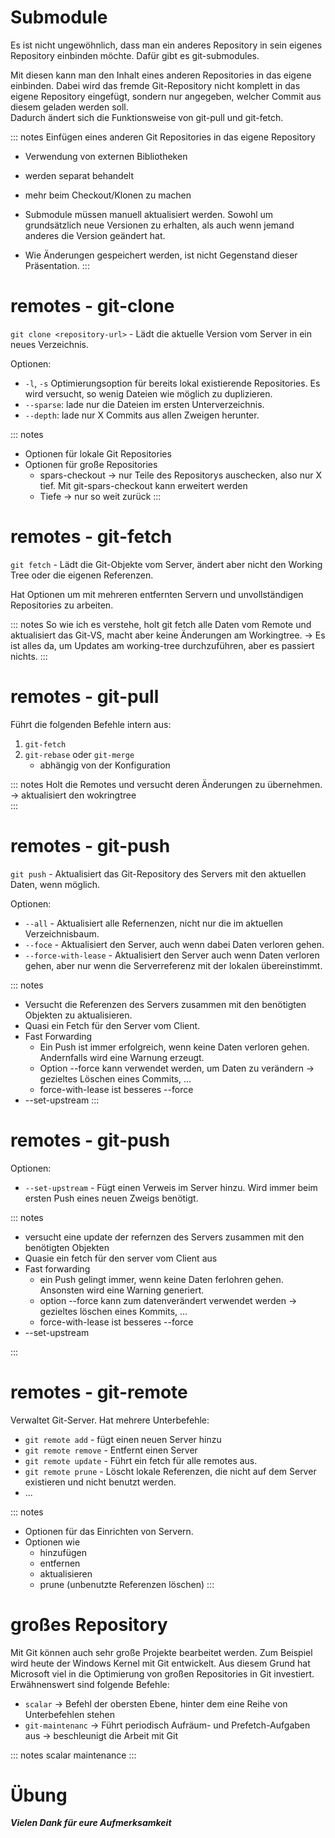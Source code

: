 # Submodule
Es ist nicht ungewöhnlich, dass man ein anderes Repository in sein eigenes Repository einbinden möchte. 
Dafür gibt es git-submodules.  

Mit diesen kann man den Inhalt eines anderen Repositories in das eigene einbinden. 
Dabei wird das fremde Git-Repository nicht komplett in das eigene Repository eingefügt, sondern nur angegeben, welcher Commit aus diesem geladen werden soll.  
Dadurch ändert sich die Funktionsweise von git-pull und git-fetch. 

::: notes
Einfügen eines anderen Git Repositories in das eigene Repository
* Verwendung von externen Bibliotheken
* werden separat behandelt
* mehr beim Checkout/Klonen zu machen

* Submodule müssen manuell aktualisiert werden. Sowohl um grundsätzlich neue Versionen zu erhalten, als auch wenn jemand anderes die Version geändert hat.
* Wie Änderungen gespeichert werden, ist nicht Gegenstand dieser Präsentation.
:::

# remotes - git-clone
`git clone <repository-url>` - Lädt die aktuelle Version vom Server in ein neues Verzeichnis.

Optionen:

- `-l`, `-s` Optimierungsoption für bereits lokal existierende Repositories. Es wird versucht, so wenig Dateien wie möglich zu duplizieren.
- `--sparse`: lade nur die Dateien im ersten Unterverzeichnis.
- `--depth`: lade nur X Commits aus allen Zweigen herunter.

::: notes
* Optionen für lokale Git Repositories
* Optionen für große Repositories
    * spars-checkout -> nur Teile des Repositorys auschecken, also nur X tief. Mit git-spars-checkout kann erweitert werden
    * Tiefe -> nur so weit zurück 
:::

# remotes - git-fetch

`git fetch` - Lädt die Git-Objekte vom Server, ändert aber nicht den Working Tree oder die eigenen Referenzen.

Hat Optionen um mit mehreren entfernten Servern und unvollständigen Repositories zu arbeiten.

::: notes
So wie ich es verstehe, holt git fetch alle Daten vom Remote und aktualisiert das Git-VS, macht aber keine Änderungen am Workingtree.
-> Es ist alles da, um Updates am working-tree durchzuführen, aber es passiert nichts.
:::

# remotes - git-pull

Führt die folgenden Befehle intern aus:

1. `git-fetch`
2. `git-rebase` oder `git-merge`
    * abhängig von der Konfiguration  

::: notes
Holt die Remotes und versucht deren Änderungen zu übernehmen. 
-> aktualisiert den wokringtree  
:::

# remotes - git-push

`git push` - Aktualisiert das Git-Repository des Servers mit den aktuellen Daten, wenn möglich.

Optionen:

* `--all` - Aktualisiert alle Refernenzen, nicht nur die im aktuellen Verzeichnisbaum.
* `--foce` - Aktualisiert den Server, auch wenn dabei Daten verloren gehen.
* `--force-with-lease` - Aktualisiert den Server auch wenn Daten verloren gehen, aber nur wenn die Serverreferenz mit der lokalen übereinstimmt.

::: notes
* Versucht die Referenzen des Servers zusammen mit den benötigten Objekten zu aktualisieren.
* Quasi ein Fetch für den Server vom Client.
* Fast Forwarding
    * Ein Push ist immer erfolgreich, wenn keine Daten verloren gehen. Andernfalls wird eine Warnung erzeugt.
    * Option --force kann verwendet werden, um Daten zu verändern -> gezieltes Löschen eines Commits, ...
    * force-with-lease ist besseres --force
* --set-upstream
:::

# remotes - git-push
Optionen:

* `--set-upstream` - Fügt einen Verweis im Server hinzu. Wird immer beim ersten Push eines neuen Zweigs benötigt.

::: notes
* versucht eine update der refernzen des Servers zusammen mit den benötigten Objekten
* Quasie ein fetch für den server vom Client aus
* Fast forwarding
    * ein Push gelingt immer, wenn keine Daten ferlohren gehen. Ansonsten wird eine Warning generiert.
    * option --force kann zum datenverändert verwendet werden -> gezieltes löschen eines Kommits, ...
    * force-with-lease ist besseres --force
* --set-upstream

:::

# remotes - git-remote
Verwaltet Git-Server. Hat mehrere Unterbefehle:

* `git remote add` - fügt einen neuen Server hinzu
* `git remote remove` - Entfernt einen Server
* `git remote update` - Führt ein fetch für alle remotes aus.
* `git remote prune` - Löscht lokale Referenzen, die nicht auf dem Server existieren und nicht benutzt werden.
* ...

::: notes
* Optionen für das Einrichten von Servern.
* Optionen wie
    * hinzufügen
    * entfernen
    * aktualisieren
    * prune (unbenutzte Referenzen löschen)
:::

# großes Repository

Mit Git können auch sehr große Projekte bearbeitet werden. 
Zum Beispiel wird heute der Windows Kernel mit Git entwickelt. 
Aus diesem Grund hat Microsoft viel in die Optimierung von großen Repositories in Git investiert. 
Erwähnenswert sind folgende Befehle:

* `scalar` -> Befehl der obersten Ebene, hinter dem eine Reihe von Unterbefehlen stehen
* `git-maintenanc` -> Führt periodisch Aufräum- und Prefetch-Aufgaben aus -> beschleunigt die Arbeit mit Git

::: notes
scalar
maintenance
:::

# Übung

***Vielen Dank für eure Aufmerksamkeit***